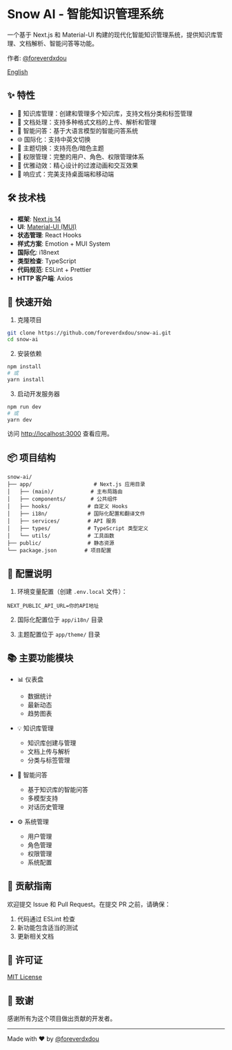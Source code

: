 # Snow AI - 智能知识管理系统

一个基于 Next.js 和 Material-UI 构建的现代化智能知识管理系统，提供知识库管理、文档解析、智能问答等功能。

作者: [@foreverdxdou](https://github.com/foreverdxdou)

[English](README.md)

## ✨ 特性

- 🎯 知识库管理：创建和管理多个知识库，支持文档分类和标签管理
- 📄 文档处理：支持多种格式文档的上传、解析和管理
- 🤖 智能问答：基于大语言模型的智能问答系统
- 🌐 国际化：支持中英文切换
- 🎨 主题切换：支持亮色/暗色主题
- 🔐 权限管理：完整的用户、角色、权限管理体系
- 💫 优雅动效：精心设计的过渡动画和交互效果
- 📱 响应式：完美支持桌面端和移动端

## 🛠 技术栈

- **框架**: [Next.js 14](https://nextjs.org/)
- **UI**: [Material-UI (MUI)](https://mui.com/)
- **状态管理**: React Hooks
- **样式方案**: Emotion + MUI System
- **国际化**: i18next
- **类型检查**: TypeScript
- **代码规范**: ESLint + Prettier
- **HTTP 客户端**: Axios

## 🚀 快速开始

1. 克隆项目

```bash
git clone https://github.com/foreverdxdou/snow-ai.git
cd snow-ai
```

2. 安装依赖

```bash
npm install
# 或
yarn install
```

3. 启动开发服务器

```bash
npm run dev
# 或
yarn dev
```

访问 [http://localhost:3000](http://localhost:3000) 查看应用。

## 📦 项目结构

```
snow-ai/
├── app/                    # Next.js 应用目录
│   ├── (main)/            # 主布局路由
│   ├── components/        # 公共组件
│   ├── hooks/            # 自定义 Hooks
│   ├── i18n/             # 国际化配置和翻译文件
│   ├── services/         # API 服务
│   ├── types/            # TypeScript 类型定义
│   └── utils/            # 工具函数
├── public/               # 静态资源
└── package.json         # 项目配置
```

## 🔧 配置说明

1. 环境变量配置（创建 `.env.local` 文件）：

```env
NEXT_PUBLIC_API_URL=你的API地址
```

2. 国际化配置位于 `app/i18n/` 目录

3. 主题配置位于 `app/theme/` 目录

## 📚 主要功能模块

- 📊 仪表盘
  - 数据统计
  - 最新动态
  - 趋势图表

- 💡 知识库管理
  - 知识库创建与管理
  - 文档上传与解析
  - 分类与标签管理

- 🤖 智能问答
  - 基于知识库的智能问答
  - 多模型支持
  - 对话历史管理

- ⚙️ 系统管理
  - 用户管理
  - 角色管理
  - 权限管理
  - 系统配置

## 🤝 贡献指南

欢迎提交 Issue 和 Pull Request。在提交 PR 之前，请确保：

1. 代码通过 ESLint 检查
2. 新功能包含适当的测试
3. 更新相关文档

## 📄 许可证

[MIT License](LICENSE)

## 🙏 致谢

感谢所有为这个项目做出贡献的开发者。

---

Made with ❤️ by [@foreverdxdou](https://github.com/foreverdxdou) 